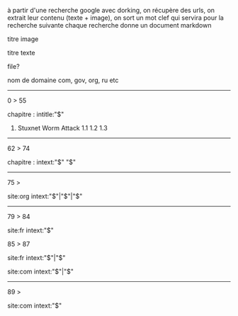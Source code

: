 
à partir d'une recherche google avec dorking, 
on récupère des urls, on extrait leur contenu (texte + image),
on sort un mot clef qui servira pour la recherche suivante
chaque recherche donne un document markdown

titre
image

titre
texte

file?

nom de domaine
com, gov, org, ru etc

--------------------

0 > 55

chapitre : intitle:"$"

1. Stuxnet Worm Attack
    1.1 
    1.2
    1.3

---------------------

62 > 74

chapitre : intext:"$" "$"

---------------------

75 > 

site:org intext:"$"|"$"|"$"

----------------------

79 > 84

site:fr intext:"$"

85 > 87

site:fr intext:"$"|"$"


site:com intext:"$"|"$"

----------------------

89 > 

site:com intext:"$"